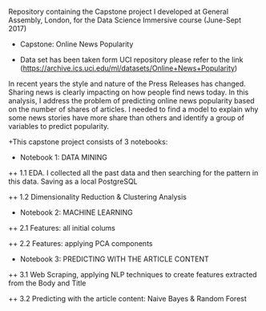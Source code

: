 
Repository containing the Capstone project I developed at General Assembly, London, for the Data Science Immersive course (June-Sept 2017)
+ Capstone: Online News Popularity

+ Data set has been taken form UCI repository please refer to the link (https://archive.ics.uci.edu/ml/datasets/Online+News+Popularity) 

In recent years the style and nature of the Press Releases has changed. Sharing news is clearly impacting on how people find news today. In this analysis, I address the problem of predicting online news popularity based on the number of shares of articles. I needed to find a model to explain why some news stories have more share than others and identify a group of variables to predict popularity.


 
+This capstone project consists of 3 notebooks:

+ Notebook 1: DATA MINING

++ 1.1 EDA. I collected all the past data and then searching for the pattern in this data. Saving as a local PostgreSQL

++ 1.2 Dimensionality Reduction & Clustering Analysis


+ Notebook 2: MACHINE LEARNING

++ 2.1 Features: all initial colums

++ 2.2 Features: applying PCA components


+ Notebook 3: PREDICTING WITH THE ARTICLE CONTENT 
 
++ 3.1 Web Scraping, applying NLP techniques to create features extracted from the Body and Title 

++ 3.2 Predicting with the article content: Naive Bayes & Random Forest
 

